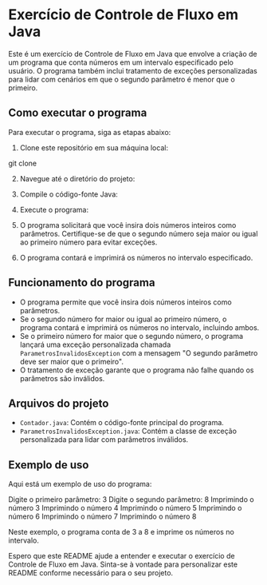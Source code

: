 # Exercício de Controle de Fluxo em Java

Este é um exercício de Controle de Fluxo em Java que envolve a criação de um programa que conta números em um intervalo especificado pelo usuário. O programa também inclui tratamento de exceções personalizadas para lidar com cenários em que o segundo parâmetro é menor que o primeiro.

## Como executar o programa

Para executar o programa, siga as etapas abaixo:

1. Clone este repositório em sua máquina local:

git clone


2. Navegue até o diretório do projeto:


3. Compile o código-fonte Java:


4. Execute o programa:


5. O programa solicitará que você insira dois números inteiros como parâmetros. Certifique-se de que o segundo número seja maior ou igual ao primeiro número para evitar exceções.

6. O programa contará e imprimirá os números no intervalo especificado.

## Funcionamento do programa

- O programa permite que você insira dois números inteiros como parâmetros.
- Se o segundo número for maior ou igual ao primeiro número, o programa contará e imprimirá os números no intervalo, incluindo ambos.
- Se o primeiro número for maior que o segundo número, o programa lançará uma exceção personalizada chamada `ParametrosInvalidosException` com a mensagem "O segundo parâmetro deve ser maior que o primeiro".
- O tratamento de exceção garante que o programa não falhe quando os parâmetros são inválidos.

## Arquivos do projeto

- `Contador.java`: Contém o código-fonte principal do programa.
- `ParametrosInvalidosException.java`: Contém a classe de exceção personalizada para lidar com parâmetros inválidos.

## Exemplo de uso

Aqui está um exemplo de uso do programa:

Digite o primeiro parâmetro:
3
Digite o segundo parâmetro:
8
Imprimindo o número 3
Imprimindo o número 4
Imprimindo o número 5
Imprimindo o número 6
Imprimindo o número 7
Imprimindo o número 8


Neste exemplo, o programa conta de 3 a 8 e imprime os números no intervalo.

Espero que este README ajude a entender e executar o exercício de Controle de Fluxo em Java. Sinta-se à vontade para personalizar este README conforme necessário para o seu projeto.




